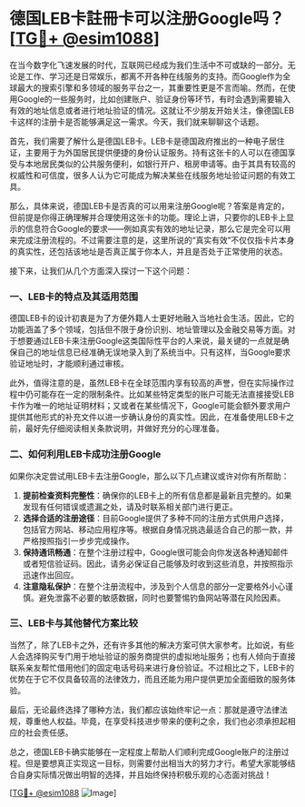 # 德国LEB卡註冊卡可以注册Google吗？[[TG💪+ @esim1088](https://t.me/s/esim1088)]

在当今数字化飞速发展的时代，互联网已经成为我们生活中不可或缺的一部分。无论是工作、学习还是日常娱乐，都离不开各种在线服务的支持。而Google作为全球最大的搜索引擎和多领域的服务平台之一，其重要性更是不言而喻。然而，在使用Google的一些服务时，比如创建账户、验证身份等环节，有时会遇到需要输入有效的地址信息或者进行地址验证的情况。这就让不少朋友开始关注，像德国LEB卡这样的注册卡是否能够满足这一需求。今天，我们就来聊聊这个话题。

首先，我们需要了解什么是德国LEB卡。LEB卡是德国政府推出的一种电子居住证，主要用于为外国居民提供便捷的身份认证服务。持有这张卡的人可以在德国享受与本地居民类似的公共服务便利，如银行开户、租房申请等。由于其具有较高的权威性和可信度，很多人认为它可能成为解决某些在线服务地址验证问题的有效工具。

那么，具体来说，德国LEB卡是否真的可以用来注册Google呢？答案是肯定的，但前提是你得正确理解并合理使用这张卡的功能。理论上讲，只要你的LEB卡上显示的信息符合Google的要求——例如真实有效的地址记录，那么它是完全可以用来完成注册流程的。不过需要注意的是，这里所说的“真实有效”不仅仅指卡片本身的真实性，还包括该地址是否真正属于你本人，并且是否处于正常使用的状态。

接下来，让我们从几个方面深入探讨一下这个问题：

### 一、LEB卡的特点及其适用范围

德国LEB卡的设计初衷是为了方便外籍人士更好地融入当地社会生活。因此，它的功能涵盖了多个领域，包括但不限于身份识别、地址管理以及金融交易等方面。对于想要通过LEB卡来注册Google这类国际性平台的人来说，最关键的一点就是确保自己的地址信息已经准确无误地录入到了系统当中。只有这样，当Google要求验证地址时，才能顺利通过审核。

此外，值得注意的是，虽然LEB卡在全球范围内享有较高的声誉，但在实际操作过程中仍可能存在一定的限制条件。比如某些特定类型的账户可能无法直接接受LEB卡作为唯一的地址证明材料；又或者在某些情况下，Google可能会额外要求用户提供其他形式的补充文件以进一步确认身份的真实性。因此，在准备使用LEB卡之前，最好先仔细阅读相关条款说明，并做好充分的心理准备。

### 二、如何利用LEB卡成功注册Google

如果你决定尝试用LEB卡去注册Google，那么以下几点建议或许对你有所帮助：

1. **提前检查资料完整性**：确保你的LEB卡上的所有信息都是最新且完整的。如果发现有任何错误或遗漏之处，请及时联系相关部门进行更正。
2. **选择合适的注册途径**：目前Google提供了多种不同的注册方式供用户选择，包括官方网站、移动应用程序等。根据自身情况挑选最适合自己的那一款，并严格按照指引一步步完成操作。
3. **保持通讯畅通**：在整个注册过程中，Google很可能会向你发送各种通知邮件或者短信验证码。因此，请务必保证自己能够及时收到这些消息，并按照指示迅速作出回应。
4. **注意隐私保护**：在整个注册流程中，涉及到个人信息的部分一定要格外小心谨慎。避免泄露不必要的敏感数据，同时也要警惕钓鱼网站等潜在风险因素。

### 三、LEB卡与其他替代方案比较

当然了，除了LEB卡之外，还有许多其他的解决方案可供大家参考。比如说，有些人会选择购买专门用于地址验证的服务商提供的虚拟地址服务；也有人倾向于直接联系亲友帮忙借用他们的固定电话号码来进行身份验证。不过相比之下，LEB卡的优势在于它不仅具备较高的法律效力，而且还能为用户提供更加全面细致的服务体验。

最后，无论最终选择了哪种方法，我们都应该始终牢记一点：那就是遵守法律法规，尊重他人权益。毕竟，在享受科技进步带来的便利之余，我们也必须承担起相应的社会责任感。

总之，德国LEB卡确实能够在一定程度上帮助人们顺利完成Google账户的注册过程。但是要想真正实现这一目标，则需要付出相当大的努力才行。希望大家能够结合自身实际情况做出明智的选择，并且始终保持积极乐观的心态面对挑战！

[[TG💪+ @esim1088](https://t.me/s/esim1088) ![Image](https://i.postimg.cc/4NQfJmqS/Snipaste-2025-05-13-00-14-12.png)]